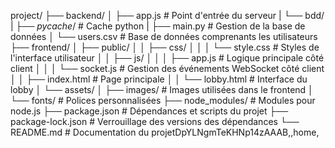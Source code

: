 project/
├── backend/
│   ├── app.js                   # Point d'entrée du serveur
|   └── bdd/
|       ├── _pycache_/           # Cache python
|       ├── main.py              # Gestion de la base de données
│       └── users.csv            # Base de données comprenants les utilisateurs 
├── frontend/
│   ├── public/
│   │   ├── css/
│   │   │   └── style.css        # Styles de l'interface utilisateur
│   │   ├── js/
│   │   │   ├── app.js           # Logique principale côté client
│   │   │   └── socket.js        # Gestion des événements WebSocket côté client
│   │   ├── index.html           # Page principale
│   │   └── lobby.html           # Interface du lobby
│   └── assets/
│       ├── images/              # Images utilisées dans le frontend
│       └── fonts/               # Polices personnalisées
├── node_modules/                # Modules pour node.js
├── package.json                 # Dépendances et scripts du projet
├── package-lock.json            # Verrouillage des versions des dépendances
└── README.md                    # Documentation du projetDpYLNgmTeKHNp14zAAAB,,home,
